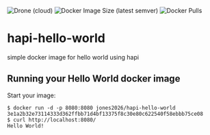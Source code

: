 ![Drone (cloud)](https://img.shields.io/drone/build/jones2026/hapi-hello-world)
![Docker Image Size (latest semver)](https://img.shields.io/docker/image-size/jones2026/hapi-hello-world)
![Docker Pulls](https://img.shields.io/docker/pulls/jones2026/hapi-hello-world)

# hapi-hello-world
simple docker image for hello world using hapi


## Running your Hello World docker image
Start your image:

	$ docker run -d -p 8080:8080 jones2026/hapi-hello-world
    3e1a2b32e73114333d362ffbb71d4bf13375f8c30e80c622540f58ebbb75ce08
	$ curl http://localhost:8080/
    Hello World!
